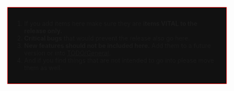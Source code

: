 <div style="border:1px solid red; background:#111111; padding:1em;">

1.  If you add items here make sure they are **items VITAL to the
    release only.**
2.  **Critical bugs** that would prevent the release also go here.
3.  **New features should not be included here.** Add them to a future
    version or into [TODO/General](TODO/General "wikilink").
4.  And if you find things that are not intended to go into please move
    them as well.
    </div>